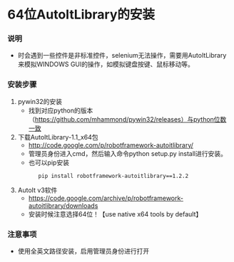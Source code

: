 # 64位AutoItLibrary的安装
### 说明
* 时会遇到一些控件是非标准控件，selenium无法操作，需要用AutoItLibrary来模拟WINDOWS GUI的操作，如模拟键盘按键、鼠标移动等。
### 安装步骤
1. pywin32的安装
   * 找到对应python的版本（https://github.com/mhammond/pywin32/releases）与python位数一致
2. 下载AutoItLibrary-1.1_x64包
   * http://code.google.com/p/robotframework-autoitlibrary/   
   * 管理员身份进入cmd，然后输入命令python setup.py install进行安装。
   * 也可以pip安装
     ```buildoutcfg
        pip install robotframework-autoitlibrary==1.2.2
     ```
3. AutoIt v3软件
   * https://code.google.com/archive/p/robotframework-autoitlibrary/downloads
   * 安装时候注意选择64位！【use native x64 tools by default】  

 
### 注意事项
* 使用全英文路径安装，启用管理员身份进行打开   
   
